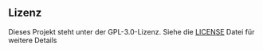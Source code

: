 ## Lizenz

Dieses Projekt steht unter der GPL-3.0-Lizenz. Siehe die [LICENSE](./LICENSE) Datei für weitere Details
